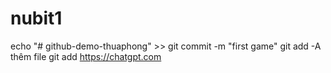 # nubit1
echo "# github-demo-thuaphong" >>
git commit -m "first game"
git add -A thêm file 
git add https://chatgpt.com

